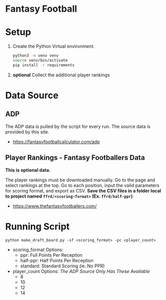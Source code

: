 # Fantasy Football


# Setup
1. Create the Python Virtual environment.
    ```bash
    python3 -m venv venv
    source venv/bin/activate
    pip install -r requirements
    ```

2. **optional** Collect the additional player rankings


# Data Source

## ADP
The ADP data is pulled by the script for every run. The source data is provided by this site.
- https://fantasyfootballcalculator.com/adp

## Player Rankings - Fantasy Footballers Data

**This is optional data.**

The player rankings must be downloaded manually. Go to the page and select rankings at the top.
Go to each position, input the valid parameters for scoring format, and export as CSV.
**Save the CSV files in a folder local to project named `ffrd/<scoring-format>` (Ex. `ffrd/half-ppr`)**
- https://www.thefantasyfootballers.com/


# Running Script
`python make_draft_board.py -sf <scoring_format> -pc <player_count>`
- scoring_format Options:
  - ppr: Full Points Per Reception
  - half-ppr: Half Points Per Reception
  - standard: Standard Scoring (ie. No PPR)
- player_count Options: *The ADP Source Only Has These Available*
  - 8
  - 10
  - 12
  - 14
